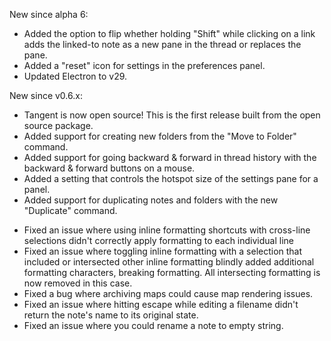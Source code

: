 New since alpha 6:
+ Added the option to flip whether holding "Shift" while clicking on a link adds the linked-to note as a new pane in the thread or replaces the pane.
+ Added a "reset" icon for settings in the preferences panel.
+ Updated Electron to v29.


New since v0.6.x:
+ Tangent is now open source! This is the first release built from the open source package.
+ Added support for creating new folders from the "Move to Folder" command.
+ Added support for going backward & forward in thread history with the backward & forward buttons on a mouse.
+ Added a setting that controls the hotspot size of the settings pane for a panel.
+ Added support for duplicating notes and folders with the new "Duplicate" command.
- Fixed an issue where using inline formatting shortcuts with cross-line selections didn't correctly apply formatting to each individual line
- Fixed an issue where toggling inline formatting with a selection that included or intersected other inline formatting blindly added additional formatting characters, breaking formatting. All intersecting formatting is now removed in this case.
- Fixed a bug where archiving maps could cause map rendering issues.
- Fixed an issue where hitting escape while editing a filename didn't return the note's name to its original state.
- Fixed an issue where you could rename a note to empty string.
